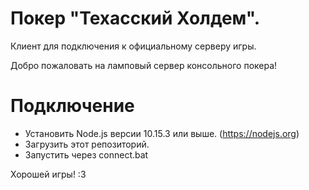 # Покер "Техасский Холдем".
Клиент для подключения к официальному серверу игры.

Добро пожаловать на ламповый сервер консольного покера!
# Подключение
- Установить Node.js версии 10.15.3 или выше. (https://nodejs.org)
- Загрузить этот репозиторий.
- Запустить через connect.bat

Хорошей игры! :3
